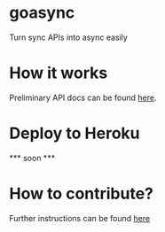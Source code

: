 # goasync
Turn sync APIs into async easily

# How it works

Preliminary API docs can be found [here](https://github.com/biancarosa/goasync/wiki/API-Docs).

# Deploy to Heroku

*** soon ***

# How to contribute?

Further instructions can be found [here](CONTRIBUTING.md)